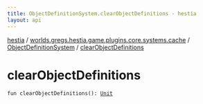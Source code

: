 ```yaml
---
title: ObjectDefinitionSystem.clearObjectDefinitions - hestia
layout: api
---
```


<div class='api-docs-breadcrumbs'><a href="../../index.html">hestia</a> / <a href="../index.html">worlds.gregs.hestia.game.plugins.core.systems.cache</a> / <a href="index.html">ObjectDefinitionSystem</a> / <a href="./clear-object-definitions.html">clearObjectDefinitions</a></div>

# clearObjectDefinitions

<div class="signature"><code><span class="keyword">fun </span><span class="identifier">clearObjectDefinitions</span><span class="symbol">(</span><span class="symbol">)</span><span class="symbol">: </span><a href="https://kotlinlang.org/api/latest/jvm/stdlib/kotlin/-unit/index.html"><span class="identifier">Unit</span></a></code></div>
